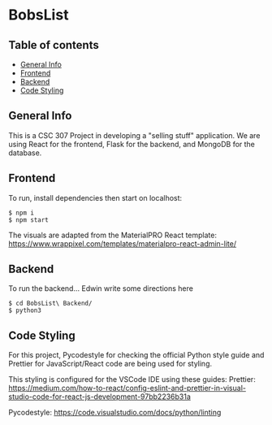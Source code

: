 # BobsList

## Table of contents
* [General Info](#general-info)
* [Frontend](#frontend)
* [Backend](#backend)
* [Code Styling](#code-styling)

## General Info
This is a CSC 307 Project in developing a "selling stuff" application. We are
using React for the frontend, Flask for the backend, and MongoDB for the 
database.

## Frontend
To run, install dependencies then start on localhost:

```
$ npm i
$ npm start
```

The visuals are adapted from the MaterialPRO React template: 
https://www.wrappixel.com/templates/materialpro-react-admin-lite/

## Backend
To run the backend... Edwin write some directions here
```
$ cd BobsList\ Backend/
$ python3 
```


## Code Styling

For this project, Pycodestyle for checking the official Python style guide and Prettier for JavaScript/React code are being used
for styling. 

This styling is configured for the VSCode IDE using these guides:
Prettier: https://medium.com/how-to-react/config-eslint-and-prettier-in-visual-studio-code-for-react-js-development-97bb2236b31a

Pycodestyle: https://code.visualstudio.com/docs/python/linting
